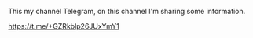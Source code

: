This my channel Telegram, on this channel I'm sharing some information.

https://t.me/+GZRkblp26JUxYmY1
